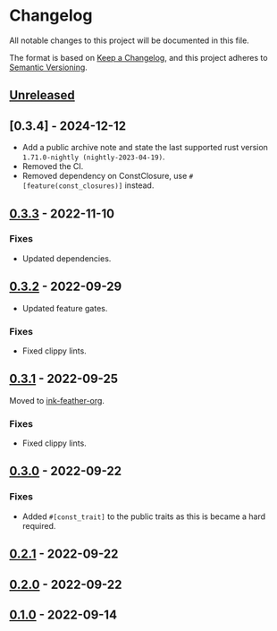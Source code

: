 # Changelog
All notable changes to this project will be documented in this file.

The format is based on [Keep a Changelog](https://keepachangelog.com/en/1.0.0/),
and this project adheres to [Semantic Versioning](https://semver.org/spec/v2.0.0.html).

## [Unreleased]

## [0.3.4] - 2024-12-12

- Add a public archive note and state the last supported rust version `1.71.0-nightly (nightly-2023-04-19)`.
- Removed the CI.
- Removed dependency on ConstClosure, use `#[feature(const_closures)]` instead.

## [0.3.3] - 2022-11-10

### Fixes
- Updated dependencies.

## [0.3.2] - 2022-09-29

- Updated feature gates.

### Fixes
- Fixed clippy lints.

## [0.3.1] - 2022-09-25

Moved to [ink-feather-org](https://github.com/ink-feather-org/const_sort_rs).

### Fixes
- Fixed clippy lints.

## [0.3.0] - 2022-09-22

### Fixes
- Added `#[const_trait]` to the public traits as this is became a hard required.

## [0.2.1] - 2022-09-22

## [0.2.0] - 2022-09-22

## [0.1.0] - 2022-09-14

[Unreleased]: https://github.com/ink-feather-org/const_sort_rs/compare/v0.3.4...HEAD
[0.3.3]: https://github.com/ink-feather-org/const_sort_rs/compare/v0.3.3...v0.3.4
[0.3.3]: https://github.com/ink-feather-org/const_sort_rs/compare/v0.3.2...v0.3.3
[0.3.2]: https://github.com/ink-feather-org/const_sort_rs/compare/v0.3.1...v0.3.2
[0.3.1]: https://github.com/ink-feather-org/const_sort_rs/compare/v0.3.0...v0.3.1
[0.3.0]: https://github.com/ink-feather-org/const_sort_rs/compare/v0.2.1...v0.3.0
[0.2.1]: https://github.com/ink-feather-org/const_sort_rs/compare/v0.2.0...v0.2.1
[0.2.0]: https://github.com/ink-feather-org/const_sort_rs/compare/v0.1.0...v0.2.0
[0.1.0]: https://github.com/ink-feather-org/const_sort_rs/releases/tag/v0.1.0
